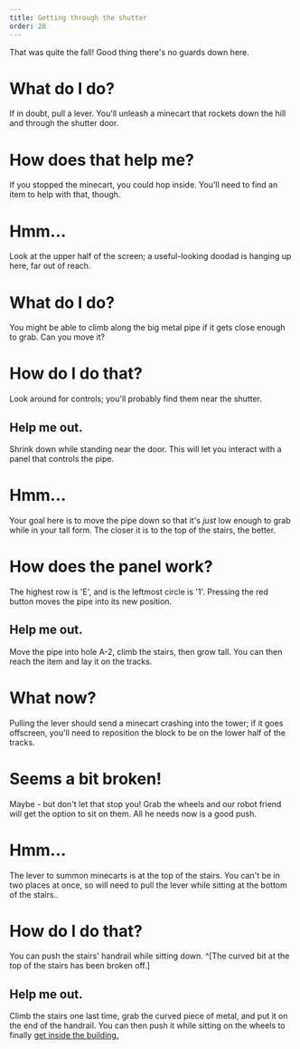 ```yaml
---
title: Getting through the shutter
order: 20
---
```


That was quite the fall! Good thing there's no guards down here.

# What do I do?
If in doubt, pull a lever. You'll unleash a minecart that rockets down the hill and through the shutter door.

# How does that help me?
If you stopped the minecart, you could hop inside. You'll need to find an item to help with that, though.

# Hmm...
Look at the upper half of the screen; a useful-looking doodad is hanging up here, far out of reach.

# What do I do?
You might be able to climb along the big metal pipe if it gets close enough to grab. Can you move it?

# How do I do that?
Look around for controls; you'll probably find them near the shutter.

## Help me out.
Shrink down while standing near the door. This will let you interact with a panel that controls the pipe.

# Hmm...
Your goal here is to move the pipe down so that it's *just* low enough to grab while in your tall form. The closer it is to the top of the stairs, the better.

# How does the panel work?
The highest row is 'E', and is the leftmost circle  is '1'. Pressing the red button moves the pipe into its new position.

## Help me out.
Move the pipe into hole A-2, climb the stairs, then grow tall. You can then reach the item and lay it on the tracks.

# What now?
Pulling the lever should send a minecart crashing into the tower; if it goes offscreen, you'll need to reposition the block to be on the lower half of the tracks.

# Seems a bit broken!
Maybe - but don't let that stop you! Grab the wheels and our robot friend will get the option to sit on them. All he needs now is a good push.

# Hmm...
The lever to summon minecarts is at the top of the stairs. You can't be in two places at once, so will need to pull the lever while sitting at the bottom of the stairs..

# How do I do that?
You can push the stairs' handrail while sitting down. ^[The curved bit at the top of the stairs has been broken off.]

## Help me out.
Climb the stairs one last time, grab the curved piece of metal, and put it on the end of the handrail. You can then push it while sitting on the wheels to finally [get inside the building.](furnace)
